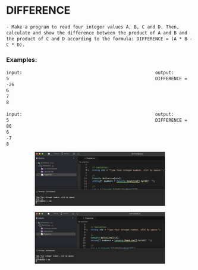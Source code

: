 # DIFFERENCE

    - Make a program to read four integer values ​​A, B, C and D. Then, calculate and show the difference between the product of A and B and the product of C and D according to the formula: DIFFERENCE = (A * B - C * D).

### Examples:

    input:                                                  output:
    5                                                       DIFFERENCE = -26
    6
    7
    8

    input:                                                  output:
    5                                                       DIFFERENCE = 86
    6
    -7
    8

<p align="center">
  <img src="./screenshots/example1.png" width="350" title="Console">
</p>

<p align="center">
  <img src="./screenshots/example2.png" width="350" title="Console">
</p>
